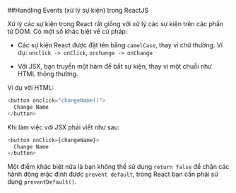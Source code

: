 ##Handling Events (xử lý sự kiện) trong ReactJS

Xử lý các sự kiện trong React rất giống với xử lý các sự kiện trên các phần tử DOM. Có một số khác biệt về cú pháp:

- Các sự kiện React được đặt tên bằng `camelCase`, thay vì chữ thường. Ví dụ: `onclick -> onClick`, `onchange -> onChange`

- Với JSX, bạn truyền một hàm để bắt sự kiện, thay vì một chuỗi như HTML thông thường.

Ví dụ với HTML:

```php
<button onclick="changeName()">
  Change Name
</button>
```

Khi làm việc với JSX phải viết như sau:

```php
<button onClick={changeName}>
  Change Name
</button>
```

Một điểm khác biệt nữa là bạn không thể sử dụng `return false` để chặn các hành động mặc định được `prevent default`, trong React bạn cần phải sử dụng `preventDefault()`.
